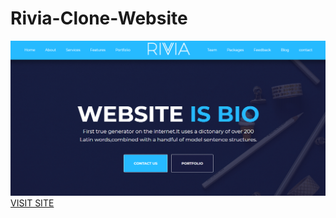 
<h1>Rivia-Clone-Website</h1>
<img src="images/riviaback.png">
<a href="https://riviatheme.netlify.com/">VISIT SITE</a>
